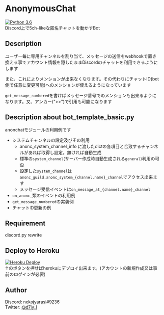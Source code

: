 # AnonymousChat
[![Python 3.6](https://img.shields.io/badge/python-3.6-blue.svg)](https://www.python.org/downloads/release/python-360/)  
Discord上で5ch-likeな匿名チャットを動かすBot   
   
   
    
## Description  

ユーザー毎に専用チャンネルを割り当て、メッセージの送信をwebhookで置き換える事でアカウント情報を隠したままDiscordのチャットを利用できるようにします  

また、これによりメンションが出来なくなります。その代わりにチャットID(bot側で任意に変更可能)へのメンションが使えるようになっています 

`get_message_numbered`を書けばメッセージ番号でのメンションも出来るようになります。又、アンカー(">>")で引用も可能になります 
  
  
  
## Description about bot_template_basic.py
anonchatモジュールの利用例です    

- システムチャンネルの設定及びその利用   
    - anonc_system_channel_info に渡したdictの各項目と合致するチャンネルがあれば取得し設定。無ければ自動生成
    - 標準の`system_channel`(サーバー作成時自動生成される`general`)利用の可否
    - 設定した`system_channel`は`anonc_guild.anonc_system_{channel.name}_channel`でアクセス出来ます
    - メッセージ受信イベントは`on_message_at_{channel.name}_channel`
- `on_anonc_`類のイベントの利用例
- `get_message_numbered`の実装例
- チャットID更新の例
   
   
## Requirement
discord.py rewrite


## Deploy to Heroku

[![Heroku Deploy](https://www.herokucdn.com/deploy/button.png)](https://heroku.com/deploy?template=https://github.com/watosar/AnonymousChat)   
↑のボタンを押せばherokuにデプロイ出来ます。(アカウントの新規作成又は事前のログインが必要)   



## Author

Discord: nekojyarasi#9236   
Twitter: [@d7iy_l](https://twitter.com/d7iy_l)


